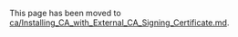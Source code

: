This page has been moved to [ca/Installing_CA_with_External_CA_Signing_Certificate.md](ca/Installing_CA_with_External_CA_Signing_Certificate.md).